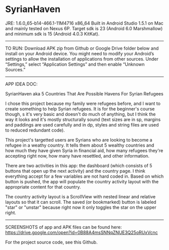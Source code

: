 # SyrianHaven

JRE: 1.6.0_65-b14-466.1-11M4716 x86_64
Built in Android Studio 1.5.1 on Mac and mainly tested on Nexus 6P.
Target sdk is 23 (Android 6.0 Marshmallow) and minimum sdk is 15 (Android 4.0.3 KitKat).

-----------------------------------------------------------------------------------------------------------------------

TO RUN:
Download APK zip from Github or Google Drive folder below and install on your Android device. You might need to modify your Android’s settings to allow the installation of applications from other sources. Under “Settings,” select “Application Settings” and then enable “Unknown Sources.” 

-----------------------------------------------------------------------------------------------------------------------

APP IDEA DOC:

SyrianHaven aka 5 Countries That Are Possible Havens For Syrian Refugees

I chose this project because my family were refugees before, and I want to create something to help Syrian refugees. It is for the beginner's course though, s it's very basic and doesn't do much of anything, but I think the way it looks and it's mostly structurally sound (text sizes are in sp, margins and paddings are used carefully and in dp, styles and string files are used to reduced redundant code).

This project's targetted users are Syrians who are looking to become a refugee in a weathy country. 
It tells them about 5 wealthy countries and how much they have given Syria in financial aid, how many refugees they're accepting right now, how many have resettled, and other information. 

There are two activities in this app: the dashboard (which consists of 5 buttons that open up the next activity) and the country page. I think everything accept for a few variables are not hard coded in. Based on which button is pushed, the app will populate the country activity layout with the appropriate content for that country.

The country activity layout is a ScrollView with nested linear and relative layouts so that it can scroll. The saved (or bookmarked) button is labeled "star" or "unstar" because right now it only toggles the star on the upper right.

----------------------------------------------------------------------------------------------------------------------
SCREENSHOTS of app and APK files can be found here: https://drive.google.com/open?id=0B88A4msSNNqZNUE3Q25oRUxVcnc

For the project source code, see this Github.
